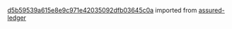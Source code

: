 [d5b59539a615e8e9c971e42035092dfb03645c0a](https://github.com/insolar/assured-ledger/commit/d5b59539a615e8e9c971e42035092dfb03645c0a) imported from [assured-ledger](https://github.com/insolar/assured-ledger)

